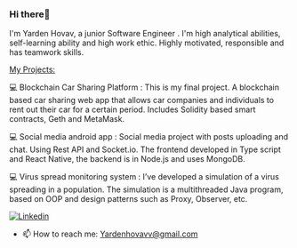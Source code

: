 ### Hi there👋

I'm Yarden Hovav, a junior Software Engineer .
I'm high analytical abilities, self-learning ability and high work ethic. Highly motivated, responsible and has teamwork skills.

<ins> My Projects:</ins>
  
  💻 Blockchain Car Sharing Platform : This is my final project. A blockchain based car sharing web app that allows car companies and individuals to rent out their car for a certain period. Includes Solidity based smart contracts, Geth and MetaMask.

  💻 Social media android app : Social media project with posts uploading and chat. Using Rest API and Socket.io. The frontend developed in Type script and React Native, the backend is in Node.js and uses MongoDB.

  💻 Virus spread monitoring system : I’ve developed a simulation of a virus spreading in a population. The simulation is a multithreaded Java program, based on OOP and design patterns such as Proxy, Observer, etc.


[![Linkedin](https://img.shields.io/badge/Linkedin-0e76a8?style=for-the-badge&logo=Linkedin&logoColor=white)](https://www.linkedin.com/)

- 📫 How to reach me: Yardenhovavv@gmail.com

<!--
**yardenho/Yardenho** is a ✨ _special_ ✨ repository because its `README.md` (this file) appears on your GitHub profile.

Here are some ideas to get you started:

- 🔭 I’m currently working on ...
- 🌱 I’m currently learning ...
- 👯 I’m looking to collaborate on ...
- 🤔 I’m looking for help with ...
- 💬 Ask me about ...
- 📫 How to reach me: ...
- 😄 Pronouns: ...
- ⚡ Fun fact: ...
-->


